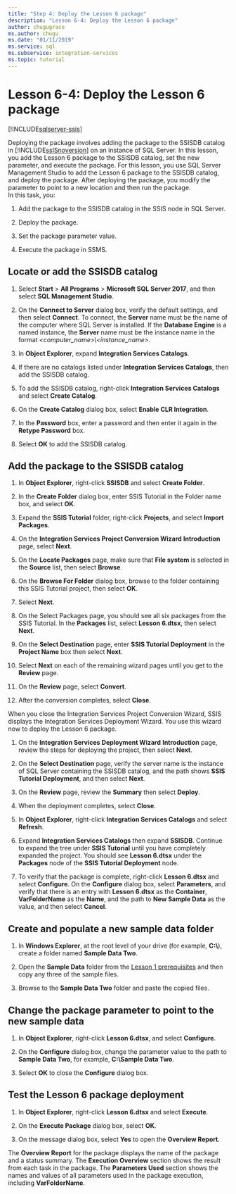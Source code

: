 ```yaml
---
title: "Step 4: Deploy the Lesson 6 package"
description: "Lesson 6-4: Deploy the Lesson 6 package"
author: chugugrace
ms.author: chugu
ms.date: "01/11/2019"
ms.service: sql
ms.subservice: integration-services
ms.topic: tutorial
---
```

# Lesson 6-4: Deploy the Lesson 6 package

[!INCLUDE[sqlserver-ssis](../includes/applies-to-version/sqlserver-ssis.md)]



Deploying the package involves adding the package to the SSISDB catalog in [!INCLUDE[ssISnoversion](../includes/ssisnoversion-md.md)] on an instance of SQL Server. In this lesson, you add the Lesson 6 package to the SSISDB catalog, set the new parameter, and execute the package. For this lesson, you use SQL Server Management Studio to add the Lesson 6 package to the SSISDB catalog, and deploy the package. After deploying the package, you modify the parameter to point to a new location and then run the package.   
In this task, you:  

1. Add the package to the SSISDB catalog in the SSIS node in SQL Server.  
  
2. Deploy the package.  
  
3. Set the package parameter value.  

4. Execute the package in SSMS.  
  
## Locate or add the SSISDB catalog  
  
1.  Select **Start** > **All Programs** > **Microsoft SQL Server 2017**, and then select **SQL Management Studio**.  
  
2.  On the **Connect to Server** dialog box, verify the default settings, and then select **Connect**. To connect, the **Server** name must be the name of the computer where SQL Server is installed. If the **Database Engine** is a named instance, the **Server** name must be the instance name in the format *\<computer_name>\\\<instance_name>*. 
  
3.  In **Object Explorer**, expand **Integration Services Catalogs**.  
  
4.  If there are no catalogs listed under **Integration Services Catalogs**, then add the SSISDB catalog.  
  
5.  To add the SSISDB catalog, right-click **Integration Services Catalogs** and select **Create Catalog**.  
  
6.  On the **Create Catalog** dialog box, select **Enable CLR Integration**.  
  
7.  In the **Password** box, enter a password and then enter it again in the **Retype Password** box. 
  
8.  Select **OK** to add the SSISDB catalog.  
  
## Add the package to the SSISDB catalog  
  
1.  In **Object Explorer**, right-click **SSISDB** and select **Create Folder**.  
  
2.  In the **Create Folder** dialog box, enter SSIS Tutorial in the Folder name box, and select **OK**.  
  
3.  Expand the **SSIS Tutorial** folder, right-click **Projects**, and select **Import Packages**.  
  
4.  On the **Integration Services Project Conversion Wizard** **Introduction** page, select **Next**.  
  
5.  On the **Locate Packages** page, make sure that **File system** is selected in the **Source** list, then select **Browse**.  
  
6.  On the **Browse For Folder** dialog box, browse to the folder containing this SSIS Tutorial project, then select **OK**.  
  
7.  Select **Next**.  
  
8.  On the Select Packages page, you should see all six packages from the SSIS Tutorial. In the **Packages** list, select **Lesson 6.dtsx**, then select **Next**.  
  
9. On the **Select Destination** page, enter **SSIS Tutorial Deployment** in the **Project Name** box then select **Next**.

10. Select **Next** on each of the remaining wizard pages until you get to the **Review** page.  
  
11. On the **Review** page, select **Convert**.  
  
12. After the conversion completes, select **Close**.  
  
When you close the Integration Services Project Conversion Wizard, SSIS displays the Integration Services Deployment Wizard. You use this wizard now to deploy the Lesson 6 package.  
  
1.  On the **Integration Services Deployment Wizard** **Introduction** page, review the steps for deploying the project, then select **Next**.  
  
2.  On the **Select Destination** page, verify the server name is the instance of SQL Server containing the SSISDB catalog, and the path shows **SSIS Tutorial Deployment**, and then select **Next**.  
  
3.  On the **Review** page, review the **Summary** then select **Deploy**.  
  
4.  When the deployment completes, select **Close**.  
  
5.  In **Object Explorer**, right-click **Integration Services Catalogs** and select **Refresh**.  
  
6.  Expand **Integration Services Catalogs** then expand **SSISDB**. Continue to expand the tree under **SSIS Tutorial** until you have completely expanded the project. You should see **Lesson 6.dtsx** under the **Packages** node of the **SSIS Tutorial Deployment** node.  
  
7.  To verify that the package is complete, right-click **Lesson 6.dtsx** and select **Configure**. On the **Configure** dialog box, select **Parameters**, and verify that there is an entry with **Lesson 6.dtsx** as the **Container**, **VarFolderName** as the **Name**, and the path to **New Sample Data** as the value, and then select **Cancel**.  
  
## Create and populate a new sample data folder  
  
1.  In **Windows Explorer**, at the root level of your drive (for example, **C:\\**), create a folder named **Sample Data Two**.  
  
2.  Open the **Sample Data** folder from the [Lesson 1 prerequisites](../integration-services/lesson-1-create-a-project-and-basic-package-with-ssis.md#prerequisites) and then copy any three of the sample files.  
  
3.  Browse to the **Sample Data Two** folder and paste the copied files.  
  
## Change the package parameter to point to the new sample data  
  
1.  In **Object Explorer**, right-click **Lesson 6.dtsx**, and select **Configure**.  
  
2.  On the **Configure** dialog box, change the parameter value to the path to **Sample Data Two**, for example, **C:\\Sample Data Two**.  
  
3.  Select **OK** to close the **Configure** dialog box.  
  
## Test the Lesson 6 package deployment  
  
1.  In **Object Explorer**, right-click **Lesson 6.dtsx** and select **Execute**.  
  
2.  On the **Execute Package** dialog box, select **OK**.  
  
3.  On the message dialog box, select **Yes** to open the **Overview Report**.  
  
The **Overview Report** for the package displays the name of the package and a status summary. The **Execution Overview** section shows the result from each task in the package. The **Parameters Used** section shows the names and values of all parameters used in the package execution, including **VarFolderName**.  
  
